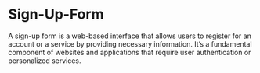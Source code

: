 # Sign-Up-Form
A sign-up form is a web-based interface that allows users to register for an account or a service by providing necessary information. It’s a fundamental component of websites and applications that require user authentication or personalized services.
